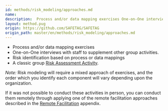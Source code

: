 ```yaml
---
id: methods/risk_modeling/approaches.md
name: 
description:  Process and/or data mapping exercises One-on-One interviews with staff to supplement other group activities. Risk identification based on process or data mappings A classic group [Risk Assessment...
layout: method.pug
origin: https://github.com/SAFETAG/SAFETAG
origin_path: master/en/methods/risk_modeling/approaches.md
---
```


* Process and/or data mapping exercises
* One-on-One interviews with staff to supplement other group activities.
* Risk identification based on process or data mappings
* A classic group [Risk Assessment Activity](http://frontlinedefenders.org/files/workbook_eng.pdf#page=9).

*Note:* Risk modeling will require a mixed approach of exercises, and the order which you identify each component will vary depending upon the organization.

If it was not possible to conduct these activities in person, you can conduct them remotely through applying one of the remote facilitation approaches described in the [Remote Facilitation](#appendix-remote-facilitation) appendix.


